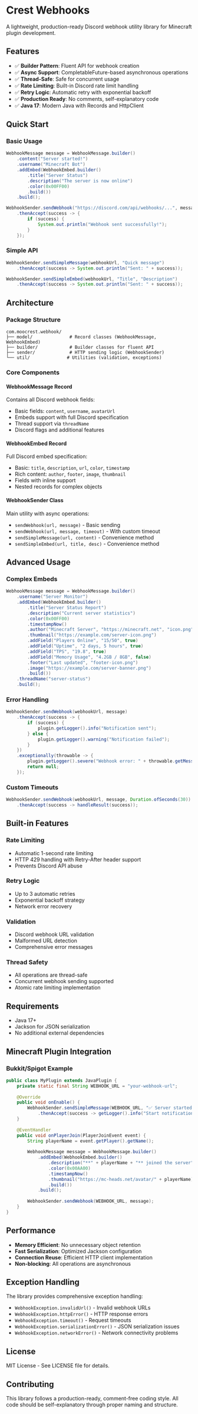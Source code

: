 # Crest Webhooks

A lightweight, production-ready Discord webhook utility library for Minecraft plugin development.

## Features

- ✅ **Builder Pattern**: Fluent API for webhook creation
- ✅ **Async Support**: CompletableFuture-based asynchronous operations
- ✅ **Thread-Safe**: Safe for concurrent usage
- ✅ **Rate Limiting**: Built-in Discord rate limit handling
- ✅ **Retry Logic**: Automatic retry with exponential backoff
- ✅ **Production Ready**: No comments, self-explanatory code
- ✅ **Java 17**: Modern Java with Records and HttpClient

## Quick Start

### Basic Usage

```java
WebhookMessage message = WebhookMessage.builder()
    .content("Server started!")
    .username("Minecraft Bot")
    .addEmbed(WebhookEmbed.builder()
        .title("Server Status")
        .description("The server is now online")
        .color(0x00FF00)
        .build())
    .build();

WebhookSender.sendWebhook("https://discord.com/api/webhooks/...", message)
    .thenAccept(success -> {
        if (success) {
            System.out.println("Webhook sent successfully!");
        }
    });
```

### Simple API

```java
WebhookSender.sendSimpleMessage(webhookUrl, "Quick message")
    .thenAccept(success -> System.out.println("Sent: " + success));

WebhookSender.sendSimpleEmbed(webhookUrl, "Title", "Description")
    .thenAccept(success -> System.out.println("Sent: " + success));
```

## Architecture

### Package Structure

```
com.moocrest.webhook/
├── model/              # Record classes (WebhookMessage, WebhookEmbed)
├── builder/            # Builder classes for fluent API
├── sender/             # HTTP sending logic (WebhookSender)
└── util/              # Utilities (validation, exceptions)
```

### Core Components

#### WebhookMessage Record
Contains all Discord webhook fields:
- Basic fields: `content`, `username`, `avatarUrl`
- Embeds support with full Discord specification
- Thread support via `threadName`
- Discord flags and additional features

#### WebhookEmbed Record
Full Discord embed specification:
- Basic: `title`, `description`, `url`, `color`, `timestamp`
- Rich content: `author`, `footer`, `image`, `thumbnail`
- Fields with inline support
- Nested records for complex objects

#### WebhookSender Class
Main utility with async operations:
- `sendWebhook(url, message)` - Basic sending
- `sendWebhook(url, message, timeout)` - With custom timeout
- `sendSimpleMessage(url, content)` - Convenience method
- `sendSimpleEmbed(url, title, desc)` - Convenience method

## Advanced Usage

### Complex Embeds

```java
WebhookMessage message = WebhookMessage.builder()
    .username("Server Monitor")
    .addEmbed(WebhookEmbed.builder()
        .title("Server Status Report")
        .description("Current server statistics")
        .color(0x00FF00)
        .timestampNow()
        .author("Minecraft Server", "https://minecraft.net", "icon.png")
        .thumbnail("https://example.com/server-icon.png")
        .addField("Players Online", "15/50", true)
        .addField("Uptime", "2 days, 5 hours", true)
        .addField("TPS", "19.8", true)
        .addField("Memory Usage", "4.2GB / 8GB", false)
        .footer("Last updated", "footer-icon.png")
        .image("https://example.com/server-banner.png")
        .build())
    .threadName("server-status")
    .build();
```

### Error Handling

```java
WebhookSender.sendWebhook(webhookUrl, message)
    .thenAccept(success -> {
        if (success) {
            plugin.getLogger().info("Notification sent");
        } else {
            plugin.getLogger().warning("Notification failed");
        }
    })
    .exceptionally(throwable -> {
        plugin.getLogger().severe("Webhook error: " + throwable.getMessage());
        return null;
    });
```

### Custom Timeouts

```java
WebhookSender.sendWebhook(webhookUrl, message, Duration.ofSeconds(30))
    .thenAccept(success -> handleResult(success));
```

## Built-in Features

### Rate Limiting
- Automatic 1-second rate limiting
- HTTP 429 handling with Retry-After header support
- Prevents Discord API abuse

### Retry Logic
- Up to 3 automatic retries
- Exponential backoff strategy
- Network error recovery

### Validation
- Discord webhook URL validation
- Malformed URL detection
- Comprehensive error messages

### Thread Safety
- All operations are thread-safe
- Concurrent webhook sending supported
- Atomic rate limiting implementation

## Requirements

- Java 17+
- Jackson for JSON serialization
- No additional external dependencies

## Minecraft Plugin Integration

### Bukkit/Spigot Example

```java
public class MyPlugin extends JavaPlugin {
    private static final String WEBHOOK_URL = "your-webhook-url";
    
    @Override
    public void onEnable() {
        WebhookSender.sendSimpleMessage(WEBHOOK_URL, "✅ Server started!")
            .thenAccept(success -> getLogger().info("Start notification: " + success));
    }
    
    @EventHandler
    public void onPlayerJoin(PlayerJoinEvent event) {
        String playerName = event.getPlayer().getName();
        
        WebhookMessage message = WebhookMessage.builder()
            .addEmbed(WebhookEmbed.builder()
                .description("**" + playerName + "** joined the server")
                .color(0x00AA00)
                .timestampNow()
                .thumbnail("https://mc-heads.net/avatar/" + playerName)
                .build())
            .build();
            
        WebhookSender.sendWebhook(WEBHOOK_URL, message);
    }
}
```

## Performance

- **Memory Efficient**: No unnecessary object retention
- **Fast Serialization**: Optimized Jackson configuration
- **Connection Reuse**: Efficient HTTP client implementation
- **Non-blocking**: All operations are asynchronous

## Exception Handling

The library provides comprehensive exception handling:

- `WebhookException.invalidUrl()` - Invalid webhook URLs
- `WebhookException.httpError()` - HTTP response errors
- `WebhookException.timeout()` - Request timeouts
- `WebhookException.serializationError()` - JSON serialization issues
- `WebhookException.networkError()` - Network connectivity problems

## License

MIT License - See LICENSE file for details.

## Contributing

This library follows a production-ready, comment-free coding style. All code should be self-explanatory through proper naming and structure.